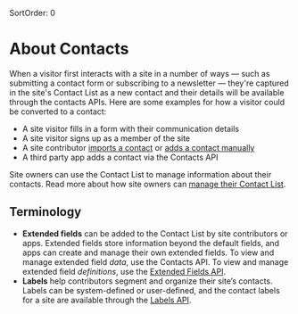 SortOrder: 0
# About Contacts

When a visitor first interacts with a site in a number of ways —
such as submitting a contact form or subscribing to a newsletter —
they're captured in the site's Contact List as a new contact
and their details will be available through the contacts APIs.
Here are some examples for how a visitor could be converted to a contact:

- A site visitor fills in a form with their communication details
- A site visitor signs up as a member of the site
- A site contributor [imports a contact][kb-import-contacts] or
  [adds a contact manually][kb-add-contacts]
- A third party app adds a contact via the Contacts API

Site owners can use the Contact List to manage information about their contacts.
Read more about how site owners can
[manage their Contact List][kb-manage-contacts].

## Terminology

- **Extended fields**
  can be added to the Contact List by site contributors or apps.
  Extended fields store information beyond the default fields,
  and apps can create and manage their own extended fields.
  To view and manage extended field _data_,
  use the Contacts API.
  To view and manage extended field _definitions_,
  use the [Extended Fields API][svc-fields].
- **Labels** help contributors segment
  and organize their site’s contacts.
  Labels can be system-defined or user-defined,
  and the contact labels for a site are available
  through the [Labels API][svc-labels].

[kb-import-contacts]: https://support.wix.com/en/article/importing-contacts-by-uploading-a-csv-file-1066522
[kb-add-contacts]: https://support.wix.com/en/article/manually-adding-contacts
[kb-manage-contacts]: https://support.wix.com/en/article/about-your-contact-list

[svc-fields]: https://dev.wix.com/api/rest/contacts/extended-fields
[svc-labels]: https://dev.wix.com/api/rest/contacts/labels
